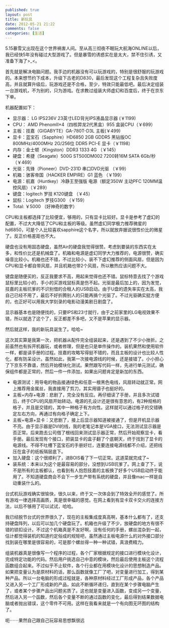 ```yaml
---
published: true
layout: post
title: 新玩具
date: 2012-05-21 21:22
comments: false
categories: [生活]
---
```


5.15暴雪又出现在这个世界祸害人间。至从高三彻夜不眠玩大航海ONLINE以后，我已经快5年没有碰过大型游戏了。但是暴雪的诱惑实在是太大，禁不住引诱，又准备下海了>_<。

首先就是解决电脑问题。我手边的机器没有可以玩游戏的，特别是很舒服的玩游戏的。本来想节约下成本，升级下古老的D830，最后发现这个工程复杂且失败度高，并且就算升级后，玩游戏还是不合格，至少，特效只能最低吧。最后决定组装一台游戏机，不为别的，只为游戏。在求教过组装大师虚幻和百度后，终于在京东下单。

机器配置如下：

* 显示器： LG IPS236V 23英寸LED背光IPS液晶显示器 (￥1199)
* CPU： AMD PhenomII×4（四核羿龙2代黑盒）955 盒装CPU（￥699）
* 主板：技嘉（GIGABYTE）GA-780T-D3L 主板(￥499)
* 显卡：蓝宝石（Sapphire）HD6850 2GB GDDR5 黑钻版OC 800MHz/4000MHz 2G/256位 DDR5 PCI-E 显卡（￥1198）
* 内存：金士顿（Kingston）DDR3 1333 4G （￥145）
* 硬盘：希捷（Seagate）500G ST500DM002 7200转16M SATA 6Gb/秒 （￥469）
* 光驱：先锋（Pioneer）DVD-231D 串口DVD光驱 （￥99）
* 机箱：骇客帝国（HACKER EMPIRE）G1 蓝色 （￥199）
* 电源：航嘉（Huntkey）冷静王至强版 电源（额定350W 主动PFC 120MM温控风扇）（￥289）
* 键盘：logitech 罗技 K120键盘 （￥45）
* 鼠标：Logitech 罗技G300 （￥159）
* Total: ￥5000 （好神奇的数字）

CPU和主板都选择了比较便宜，够用的，只有显卡比较好。显卡是参考了虚幻的配置，不过大大降低了CPU和主板的等级。虽然虚幻同学极力推荐微星的hd6850，可是个人比较喜欢sapphire这个名字，所以就放弃据说很性价比的微星了。反正价格差距也不大。

硬盘也没有用固态硬盘，虽然Air的硬盘我觉得很赞。考虑到要装的东西实在太多，和性价比还是机械盘了。机箱和电源是虚幻同学大力推荐的，电源很赞，确实噪音比较小。机箱也还不错，不过比较小，装不下虚幻推荐的侧面风扇，但是因为CPU和显卡都自带风扇，并且机箱也带2个风扇，所以散热应该问题不大。

键盘是随便买的，反正我要求不高，用起来觉得也还不错。鼠标特意去找了个游戏鼠标里比较小的，手小的买游戏鼠标真是伤不起。光驱是最后加上的，因为发觉，技嘉的主板坑爹的不识别借的合租人的USB启动。由于U盘的遗失率实在太高，我自己已经不用了，最后不好折腾别人的只能再搞个光驱了。不过光驱确实挺方便的，也正好可以用我大学刻录的电影动漫美剧日剧盘了。

显示器基本也是随便找的，只要IPS和23寸就行，由于之前家里的LG电视效果不错，所以就选了这个了，反正都差不多吧，又不是苹果的显示器。

然后就这样，我的新玩具诞生了。哈哈~

这次其实算是我第一次，把机器从配件完全组装起来，还是遇到了不少小挫折。之前虽然也有拆开机器玩，或者修理，但是也只是单件操作的。装机果然和使用软件一样，都是读手册的过程。技嘉的攻略写得挺不错的，而且主板的设计也比较人性化，都有防呆设计。虽然如此，我第一次接电源线的时候，还是接错了。小小担心了下京东不靠谱，然后开始模块化测试。果然跟写代码一样，先进行单元测试，确保组件都是正常的，然后一件一件添加，如果出问题肯定是新加的东西。

* 电源测试：用导电的物品接通绿色和任意一根黑色电线，风扇转动就正常。网上推荐用金属丝，我直接用了剪刀，其实用镊子也挺好的。
* 主板+内存+电源：悲剧了，完全没有反应。再仔细读了手册，并且多次试错后，终于CPU的风扇开始转动。电源的孔设计还是很有意思的，有2种规格的格子，并且是交错的，其中一种格子有方向性。这样就可以通过格子的交错确定左右方向，再通过有向格子确定上下。
* 主板+电源+显卡：又悲剧了，接上后显示器知道被接通了，但是开机显示器不亮。由于显示器是DVI的线，我的老笔记本是VGA接口，无法测试显示器是否正常。后来跑去公司借了根线回来测试显示器正常，然后开始观察显卡，看手册。最后发现有个接口，把装显卡的盒子翻了个底朝天，终于找到了显卡的电源线。不得不吐槽下蓝宝石的手册好烂，连要连接电源线都不介绍，还把线压在盒子的纸板隔层底下。
* 加入硬盘：这个很顺利了，进BOIS看了下一切正常。这道菜就完成了~
* 装系统：本来以为这个是最容易的部分，没想到USB坑爹了。网上查了下，说不是所有的主板都认，也看到有人抱怨技嘉的主板换了好多个USB启动终于能用了。不知道硬盘商会不会下一步生产带有系统的硬盘，并且像mac一样是自动重装什么的。

台式机玩游戏确实很愉快，很久以来，终于又一次体会到了特效全开的感觉了。所有游戏一律选择高画质，真是很幸福的感觉。在网上看到有显卡双卡交火的连接方法，以后不够用了可以试试，哈哈。

我已经脱节台式的世界很久了，现在的主板集成度真高啊，基本什么都有了，还支持硬盘阵列，以后可以加几个硬盘玩了。机箱也升级了不少，放硬盘的地方有很不错的锁扣设计。不过这个机箱真是不友好啊，没有任何的手册，螺丝混杂到一起，估计都觉得装机的知道约定俗成的规矩吧，虽然通过主板电源什么的对外接口部分找到装在哪里是很容易的，可是那个螺丝得一种一种试错，真浪费精力。

组装机器真是很像写一个程序的过程，各个厂家根据规定的接口进行模块化设计，完成特定功能的代码。然后用户挑选自己中意的模块，然后最后使用主板这个流程函数组合起来。不过似乎不止软件，各个行业都在用模块化设计的思想制造产品。如果把变量认为是原材料的话，那么函数就像工厂了吧，对变量进行加工，得到某种产品。所以一台电脑的形成过程就是，各种原材料经过工厂形成产品，各个产品又进入另一个工厂形成新的产品，如此不断循环递归，直到在某个步骤电脑产生了，或者某个步骤产品出问题劣质了。这也就是变量进入函数，变成另一个变量，然后进入另一个函数，然后各个变量不断的通过函数的变化，最后得到结果数据电脑或者抛出错误，这个零件不可用。这样在我看来就是一个有向图无环图的结构了。

呃⋯⋯果然自己跟自己玩容易思想飘很远

